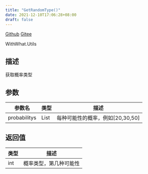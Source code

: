 ```yaml
---
title: "GetRandomType()"
date: 2021-12-10T17:06:28+08:00
draft: false
---
```


[Github](https://github.com/AlanWeekend/WithWhatForUnity/blob/upm/Runtime/Utils/MathUtils.cs#L142)
[Gitee](https://gitee.com/week233/with_what_for_unity/blob/upm/Runtime/Utils/MathUtils.cs#L142)

WithWhat.Utils
## 描述
获取概率类型
## 参数
| 参数名 | 类型 | 描述 |
| - | - | - |
| probabilitys | List<int> | 每种可能性的概率，例如[20,30,50] |
## 返回值
| 类型 | 描述 |
| - | - |
| int | 概率类型，第几种可能性 |